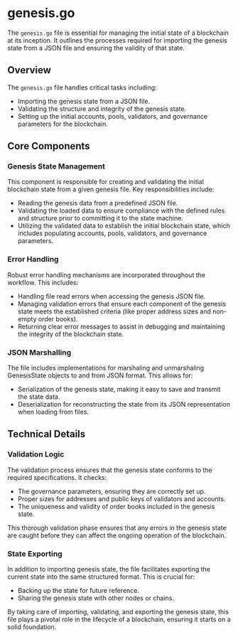 # genesis.go

The `genesis.go` file is essential for managing the initial state of a blockchain at its inception. It outlines the processes required for importing the genesis state from a JSON file and ensuring the validity of that state. 

## Overview

The `genesis.go` file handles critical tasks including:
- Importing the genesis state from a JSON file.
- Validating the structure and integrity of the genesis state.
- Setting up the initial accounts, pools, validators, and governance parameters for the blockchain.

## Core Components

### Genesis State Management

This component is responsible for creating and validating the initial blockchain state from a given genesis file. Key responsibilities include:
- Reading the genesis data from a predefined JSON file.
- Validating the loaded data to ensure compliance with the defined rules and structure prior to committing it to the state machine.
- Utilizing the validated data to establish the initial blockchain state, which includes populating accounts, pools, validators, and governance parameters.

### Error Handling

Robust error handling mechanisms are incorporated throughout the workflow. This includes:
- Handling file read errors when accessing the genesis JSON file.
- Managing validation errors that ensure each component of the genesis state meets the established criteria (like proper address sizes and non-empty order books).
- Returning clear error messages to assist in debugging and maintaining the integrity of the blockchain state.

### JSON Marshalling

The file includes implementations for marshaling and unmarshaling GenesisState objects to and from JSON format. This allows for:
- Serialization of the genesis state, making it easy to save and transmit the state data.
- Deserialization for reconstructing the state from its JSON representation when loading from files.

## Technical Details

### Validation Logic

The validation process ensures that the genesis state conforms to the required specifications. It checks:
- The governance parameters, ensuring they are correctly set up.
- Proper sizes for addresses and public keys of validators and accounts.
- The uniqueness and validity of order books included in the genesis state.

This thorough validation phase ensures that any errors in the genesis state are caught before they can affect the ongoing operation of the blockchain.

### State Exporting

In addition to importing genesis state, the file facilitates exporting the current state into the same structured format. This is crucial for:
- Backing up the state for future reference.
- Sharing the genesis state with other nodes or chains.

By taking care of importing, validating, and exporting the genesis state, this file plays a pivotal role in the lifecycle of a blockchain, ensuring it starts on a solid foundation.
